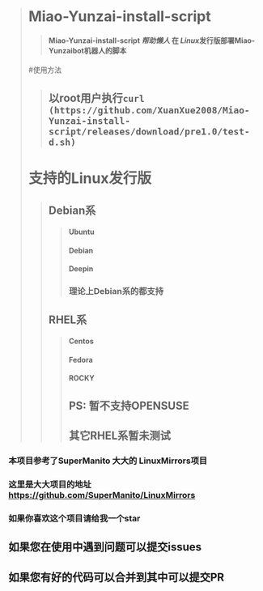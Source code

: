 > # Miao-Yunzai-install-script
>> #### Miao-Yunzai-install-script ***帮助懒人*** 在 *Linux*发行版部署Miao-Yunzaibot机器人的脚本
> #使用方法
>> ## 以root用户执行`` curl (https://github.com/XuanXue2008/Miao-Yunzai-install-script/releases/download/pre1.0/test-d.sh) ``
> # 支持的Linux发行版
>> ## Debian系
>>> #### Ubuntu
>>> #### Debian
>>> #### Deepin
>>> ### 理论上Debian系的都支持
>> ## RHEL系
>>> #### Centos
>>> #### Fedora
>>> #### ROCKY
>>> ## PS: 暂不支持OPENSUSE
>>>## 其它RHEL系暂未测试
### 本项目参考了SuperManito 大大的 LinuxMirrors项目
### 这里是大大项目的地址 <https://github.com/SuperManito/LinuxMirrors>
### 如果你喜欢这个项目请给我一个star
## 如果您在使用中遇到问题可以提交issues
## 如果您有好的代码可以合并到其中可以提交PR
